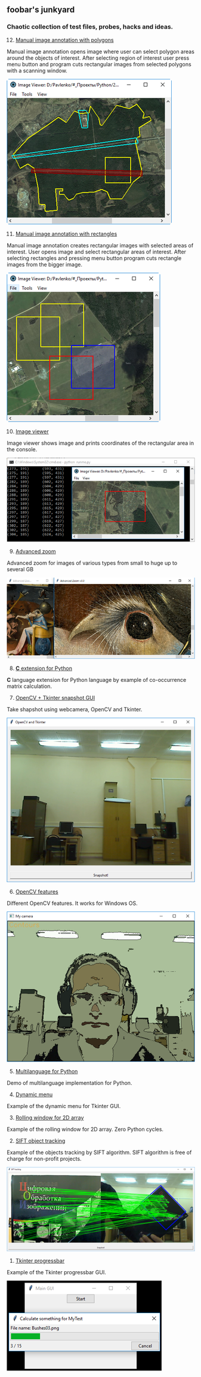 ## foobar's junkyard
### Chaotic collection of test files, probes, hacks and ideas.

   12. [Manual image annotation with polygons](manual_image_annotation1)

Manual image annotation opens image where user can select polygon areas
around the objects of interest. After selecting region of interest user
press menu button and program cuts rectangular images from selected
polygons with a scanning window.

![Manual image annotation with polygons](Data/2019.01.03-manual-image-annotation-with-polygons.png)

   11. [Manual image annotation with rectangles](manual_image_annotation2)

Manual image annotation creates rectangular images with selected
areas of interest. User opens image and select rectangular areas
of interest. After selecting rectangles and pressing menu button
program cuts rectangle images from the bigger image.

![Manual image annotation with rectangles](Data/2019.01.03-manual-image-annotation-with-rectangles.png)

   10. [Image viewer](data/2019.01.03-image-viewer.png)

Image viewer shows image and prints coordinates of the rectangular area in the console.

![Image viewer](Data/2019.01.03-image-viewer.png)

   09. [Advanced zoom](zoom_advanced3.py)

Advanced zoom for images of various types from small to huge up to several GB

![Advanced zoom](Data/2019.01.03-advanced-zoom.png)

   08. [**C** extension for Python](co-occurrence_matrix/C_extension_for_Python)

**C** language extension for Python language by example of
co-occurrence matrix calculation.

   07. [OpenCV + Tkinter snapshot GUI](opencv_tkinter.py)

Take shapshot using webcamera, OpenCV and Tkinter.

![OpenCV + Tkinter snapshot GUI](Data/2019.01.03-opencv-tkinter.png)

   06. [OpenCV features](camera_features.py)

Different OpenCV features. It works for Windows OS.

![OpenCV features](Data/2019.01.03-opencv-features.png)

   05. [Multilanguage for Python](translation)

Demo of multilanguage implementation for Python.

   04. [Dynamic menu](dynamic_menu.py)

Example of the dynamic menu for Tkinter GUI.

   03. [Rolling window for 2D array](rolling_window_advanced.py)

Example of the rolling window for 2D array. Zero Python cycles.

   02. [SIFT object tracking](sift_tracking.py)

Example of the objects tracking by SIFT algorithm.
SIFT algorithm is free of charge for non-profit projects.

![SIFT object tracking](Data/2019.01.03-sift-tracking.png)

   01. [Tkinter progressbar](tkinter_progressbar.py)

Example of the Tkinter progressbar GUI.

![Tkinter progressbar](Data/2019.01.03-tkinter-progressbar.png)

